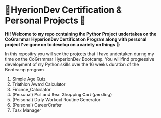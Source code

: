 # 🎒HyerionDev Certification & Personal Projects 🌟

**Hi! Welcome to my repo containing the Python Project undertaken on the CoGrammar HyperionDev Certification Program along with personal project I've gone on to develop on a variety on things 🚀:**

In this repositry you will see the projects that I have undertaken during my time on the CoGrammar HyperionDev Bootcamp. You will find progressive development of my Python skills over the 16 weeks duration of the Bootcamp program.

1. Simple Age Quiz
2. Triathlon Award Calculator
3. Finance_Calculator
4. (Personal) Pull and Bear Shopping Cart (pending)
5. (Personal) Daily Workout Routine Generator
6. (Personal) CareerCrafter
7. Task Manager


